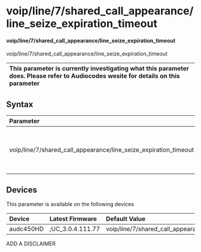 ﻿---
description: voip/line/7/shared_call_appearance/line_seize_expiration_timeout
search: false
---

# voip/line/7/shared_call_appearance/line_seize_expiration_timeout

#### voip/line/7/shared_call_appearance/line_seize_expiration_timeout

voip/line/7/shared_call_appearance/line_seize_expiration_timeout


| This parameter is currently investigating what this parameter does. Please refer to Audiocodes wesite for details on this parameter | 
| :--- |

## Syntax
| Parameter | Syntax |
| :--- | :--- |
|voip/line/7/shared_call_appearance/line_seize_expiration_timeout | {% raw %} undefined {% endraw %}|

## Devices
This parameter is available on the following devices

| Device | Latest Firmware | Default Value |
|:---|:---|:---|
| audc450HD | ;UC_3.0.4.111.77 | voip/line/7/shared_call_appearance/line_seize_expiration_timeout=15 

ADD A DISCLAIMER
